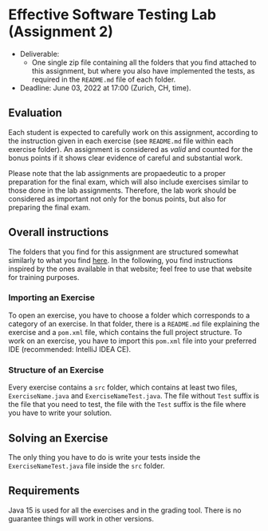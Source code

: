 # Effective Software Testing Lab (Assignment 2)

- Deliverable:
  - One single zip file containing all the folders that you find attached to
    this assignment, but where you also have implemented the tests, as required
    in the `README.md` file of each folder.
- Deadline: June 03, 2022 at 17:00 (Zurich, CH, time).


## Evaluation
Each student is expected to carefully work on this assignment, according to
the instruction given in each exercise (see `README.md` file within each
exercise folder). An assignment is considered as *valid* and counted for the
bonus points if it shows clear evidence of careful and substantial work.

Please note that the lab assignments are propaedeutic to a proper preparation
for the final exam, which will also include exercises similar to those done in
the lab assignments. Therefore, the lab work should be considered as important
not only for the bonus points, but also for preparing the final exam.


## Overall instructions
The folders that you find for this assignment are structured somewhat similarly
to what you find [here](https://github.com/cse1110/assignments). In the
following, you find instructions inspired by the ones available in that
website; feel free to use that website for training purposes.

### Importing an Exercise
To open an exercise, you have to choose a folder which corresponds to a
category of an exercise. In that folder, there is a `README.md` file explaining
the exercise and a `pom.xml` file, which contains the full project structure.
To work on an exercise, you have to import this `pom.xml` file into your
preferred IDE (recommended: IntelliJ IDEA CE).

### Structure of an Exercise
Every exercise contains a `src` folder, which contains at least two files,
`ExerciseName.java` and `ExerciseNameTest.java`. The file without `Test` suffix
is the file that you need to test, the file with the `Test` suffix is the file
where you have to write your solution.

## Solving an Exercise
The only thing you have to do is write your tests inside the
`ExerciseNameTest.java` file inside the `src` folder.

## Requirements
Java 15 is used for all the exercises and in the grading tool. There is no
guarantee things will work in other versions.

